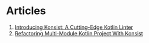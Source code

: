 # Articles

1. [Introducing Konsist: A Cutting-Edge Kotlin Linter](https://blog.kotlin-academy.com/introducing-konsist-a-cutting-edge-kotlin-linter-d3ab916a5461)
2. [Refactoring Multi-Module Kotlin Project With Konsist](https://medium.com/p/f0de0de59a3d)

